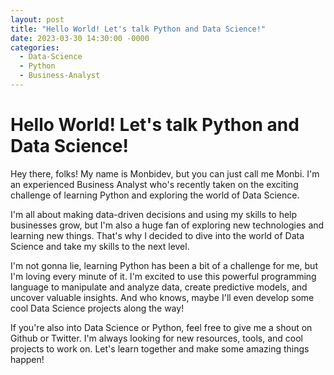 ```yaml
---
layout: post
title: "Hello World! Let's talk Python and Data Science!"
date: 2023-03-30 14:30:00 -0000
categories: 
  - Data-Science 
  - Python 
  - Business-Analyst
---
```


# Hello World! Let's talk Python and Data Science!

Hey there, folks! My name is Monbidev, but you can just call me Monbi. I'm an experienced Business Analyst who's recently taken on the exciting challenge of learning Python and exploring the world of Data Science.

I'm all about making data-driven decisions and using my skills to help businesses grow, but I'm also a huge fan of exploring new technologies and learning new things. That's why I decided to dive into the world of Data Science and take my skills to the next level.

I'm not gonna lie, learning Python has been a bit of a challenge for me, but I'm loving every minute of it. I'm excited to use this powerful programming language to manipulate and analyze data, create predictive models, and uncover valuable insights. And who knows, maybe I'll even develop some cool Data Science projects along the way!

If you're also into Data Science or Python, feel free to give me a shout on Github or Twitter. I'm always looking for new resources, tools, and cool projects to work on. Let's learn together and make some amazing things happen!
